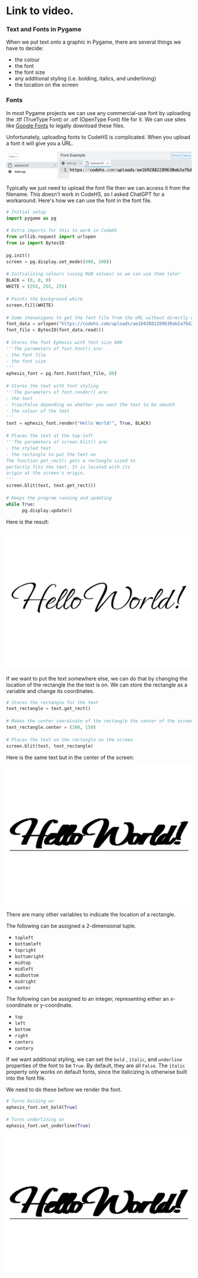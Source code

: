 # Link to video.

### Text and Fonts in Pygame

When we put text onto a graphic in Pygame, there are several things we have to decide:

* the colour
* the font
* the font size
* any additional styling (i.e. bolding, italics, and underlining) 
* the location on the screen

### Fonts

In most Pygame projects we can use any commercial-use font by uploading the .ttf (TrueType Font) or .otf (OpenType Font) file for it. We can use sites like [Google Fonts](http://fonts.google.com) to legally download these files.

Unfortunately, uploading fonts to CodeHS is complicated. When you upload a font it will give you a URL.

![](../Images/codehs_upload_font.png)

Typically we just need to upload the font file then we can access it from the filename. This doesn't work in CodeHS, so I asked ChatGPT for a workaround. Here's how we can use the font in the font file.

```python
# Initial setup
import pygame as pg

# Extra imports for this to work in CodeHS
from urllib.request import urlopen
from io import BytesIO

pg.init()
screen = pg.display.set_mode((400, 300))

# Initializing colours (using RGB values) so we can use them later
BLACK = (0, 0, 0)
WHITE = (255, 255, 255)

# Paints the background white
screen.fill(WHITE)

# Some shenanigans to get the font file from the URL without directly downloading it
font_data = urlopen("https://codehs.com/uploads/ae1b92882289630ab2a76d261cec3813")
font_file = BytesIO(font_data.read())

# Stores the font Ephesis with font size 800
'''The parameters of font.Font() are:
- the font file
- the font size
'''
ephesis_font = pg.font.Font(font_file, 80)

# Stores the text with font styling
'''The parameters of font.render() are:
- the text
- True/False depending on whether you want the text to be smooth
- the colour of the text
'''
text = ephesis_font.render("Hello World!", True, BLACK)

# Places the text at the top-left
'''The parameters of screen.blit() are:
- the styled text
- the rectangle to put the text on
The function get_rect() gets a rectangle sized to
perfectly fits the text. It is located with its 
origin at the screen's origin.
'''
screen.blit(text, text.get_rect())

# Keeps the program running and updating
while True:
      pg.display.update()
```

Here is the result:

![](../Images/pygame_hello_world_1_.png)

If we want to put the text somewhere else, we can do that by changing the location of the rectangle the the text is on. We can store the rectangle as a variable and change its coordinates.

```python
# Stores the rectangle for the text
text_rectangle = text.get_rect()

# Makes the center coordinate of the rectangle the center of the screen
text_rectangle.center = (200, 150)  

# Places the text on the rectangle on the screen
screen.blit(text, text_rectangle)
```

Here is the same text but in the center of the screen:

![](../Images/pygame_hello_world_2.png)

There are many other variables to indicate the location of a rectangle.

The following can be assigned a 2-dimensional tuple.

* `topleft`
* `bottomleft`
* `topright`
* `bottomright`
* `midtop`
* `midleft`
* `midbottom`
* `midright`
* `center`

The following can be assigned to an integer, representing either an x-coordinate or y-coordinate.

* `top`
* `left`
* `bottom`
* `right`
* `centerx`
* `centery`

If we want additional styling, we can set the `bold` , `italic`, and `underline` properties of the font to be `True`. By default, they are all `False`. The `italic` property only works on default fonts, since the italicizing is otherwise built into the font file.

We need to do these before we render the font.

```python
# Turns bolding on
ephesis_font.set_bold(True)

# Turns underlining on
ephesis_font.set_underline(True)
```

![](../Images/pygame_hello_world_3.png)

